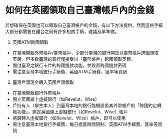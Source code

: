 # 如何在英國領取自己臺灣帳戶內的金錢
若想確保在英國也可以領取自己臺灣帳戶的金錢，有以下方法提供。然而這些手續大部分都需要在離台之前有許多相關手續，建議及早準備。

1. 英國ATM跨國領取
+ 在臺灣開啟外幣帳戶/臺幣帳戶，少部分臺灣的銀行開放以臺幣帳戶跨國領取英鎊，但多數臺灣的銀行僅接受以「臺幣帳戶」跨國領取英鎊。
+ 開啟臺灣之銀行卡片的跨國提款功能，並設置跨國提款密碼
+ 需注意臺灣本地銀行手續費、英國ATM手續費、匯率等資訊
  
2. 臺灣戶頭現金轉入英國戶頭領取
+ 在臺灣開啟銀行外幣帳戶
+ 開立英國線上虛擬銀行（如Revelut、Wise）
+ 戶持有人（學生本人）到臺灣本地的銀行臨櫃設置其外幣帳戶的「跨國約定轉帳功能」，綁定英國線上虛擬銀行（如Revelut、Wise）帳戶
+ 將錢轉入虛擬銀行（如Revelut、Wise）帳戶，即可以使用
+ 需注意臺灣本地銀行手續費、每日換匯時間限制、英國ATM手續費、匯率等資訊
